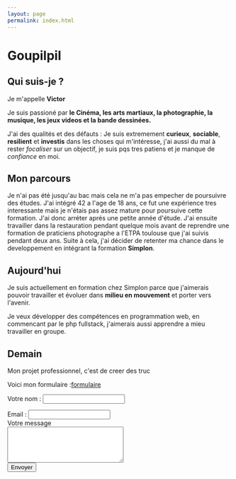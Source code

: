 ```yaml
---
layout: page
permalink: index.html
---
```

# Goupilpil

## Qui suis-je ?

Je m'appelle **Victor**

Je suis passioné par **le Cinéma, les arts martiaux, la photographie, la musique, les jeux videos et la bande dessinées.**

J'ai des qualités et des défauts :
Je suis extremement **curieux**, **sociable**, **resilient** et **investis** dans les choses qui m'intéresse, j'ai aussi du mal à rester *focaliser* sur un objectif, je suis pqs tres patiens et je manque de *confiance* en moi.

## Mon parcours

Je n'ai pas été jusqu'au bac mais cela ne m'a pas empecher de poursuivre des études. J'ai intégré 42 a l'age de 18 ans, ce fut une expérience tres interessante mais je n'étais pas assez mature pour poursuive cette formation. J'ai donc arréter aprés une petite année d'étude. 
J'ai ensuite travailler dans la restauration pendant quelque mois avant de reprendre une formation de praticiens photographe a l'ETPA toulouse que j'ai suivis pendant deux ans. Suite à cela, j'ai décider de retenter ma chance dans le developpement en intégrant la formation **Simplon**.

## Aujourd'hui

Je suis actuellement en formation chez Simplon parce que j'aimerais pouvoir travailler et évoluer dans **milieu en mouvement** et porter vers l'avenir.

Je veux développer des compétences en programmation web, en commencant par le php fullstack, j'aimerais aussi apprendre a mieu travailler en groupe. 

## Demain

Mon projet professionnel, c'est de creer des truc 

Voici mon formulaire :[formulaire](
form.html "Mon Bric à Brac")

<div class="burger">
      <div class="bun-top">
      		<form action="https://formspree.io/vibucho@gmail.com" method="POST">
                  <label>Votre nom :</label>
                  <input type="text" name="name" required>
      </div>
      <div class="tomato">
      	<label>Email :</label>
            <input type="text" name="mail" required>
      </div>
      <div class="cheese"></div>
      <div class="onion"></div>
      <div class="patty">
                  <label>Votre message</label><br>
      	      <textarea name="message" id="ameliorer" rows="5" cols="30" required></textarea>
      </div>
            <div class="bun-bottom"> 
            <input type="submit" value="Envoyer"/></div>
            </form>
      <div class="plate"></div>
</div>

